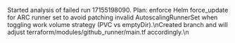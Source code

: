 Started analysis of failed run 17155198090. Plan: enforce Helm force_update for ARC runner set to avoid patching invalid AutoscalingRunnerSet when toggling work volume strategy (PVC vs emptyDir).\nCreated branch and will adjust terraform/modules/github_runner/main.tf accordingly.\n